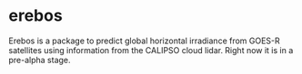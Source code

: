 # erebos

Erebos is a package to predict global horizontal irradiance from GOES-R satellites
using information from the CALIPSO cloud lidar.
Right now it is in a pre-alpha stage.
